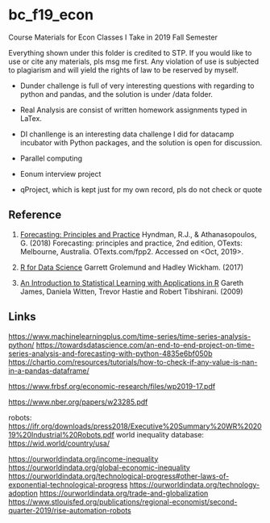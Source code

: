 # bc_f19_econ
Course Materials for Econ Classes I Take in 2019 Fall Semester 


Everything shown under this folder is credited to STP. If you would like to use or cite any materials, pls msg me first. Any violation of use is subjected to plagiarism and will yield the rights of law to be reserved by myself. 

* Dunder challenge is full of very interesting questions with regarding to python and pandas, and the solution is under /data folder. 

* Real Analysis are consist of written homework assignments typed in LaTex. 

* DI chanllenge is an interesting data challenge I did for datacamp incubator with Python packages, and the solution is open for discussion. 

* Parallel computing 
* Eonum interview project 
* qProject, which is kept just for my own record, pls do not check or quote 

## Reference 
1. [Forecasting: Principles and Practice](https://otexts.com/fpp2/) 
Hyndman, R.J., & Athanasopoulos, G. (2018) Forecasting: principles and practice, 2nd edition, OTexts: Melbourne, Australia. OTexts.com/fpp2. Accessed on <Oct, 2019>. 

2. [R for Data Science](https://r4ds.had.co.nz/)
Garrett Grolemund and Hadley Wickham. (2017) 

3. [An Introduction to Statistical Learning with Applications in R](http://faculty.marshall.usc.edu/gareth-james/ISL/index.html) 
Gareth James, Daniela Witten, Trevor Hastie and Robert Tibshirani. (2009) 

## Links 

https://www.machinelearningplus.com/time-series/time-series-analysis-python/
https://towardsdatascience.com/an-end-to-end-project-on-time-series-analysis-and-forecasting-with-python-4835e6bf050b
https://chartio.com/resources/tutorials/how-to-check-if-any-value-is-nan-in-a-pandas-dataframe/

https://www.frbsf.org/economic-research/files/wp2019-17.pdf

https://www.nber.org/papers/w23285.pdf

robots: https://ifr.org/downloads/press2018/Executive%20Summary%20WR%202019%20Industrial%20Robots.pdf world inequality database: https://wid.world/country/usa/

https://ourworldindata.org/income-inequality https://ourworldindata.org/global-economic-inequality https://ourworldindata.org/technological-progress#other-laws-of-exponential-technological-progress https://ourworldindata.org/technology-adoption https://ourworldindata.org/trade-and-globalization https://www.stlouisfed.org/publications/regional-economist/second-quarter-2019/rise-automation-robots 


